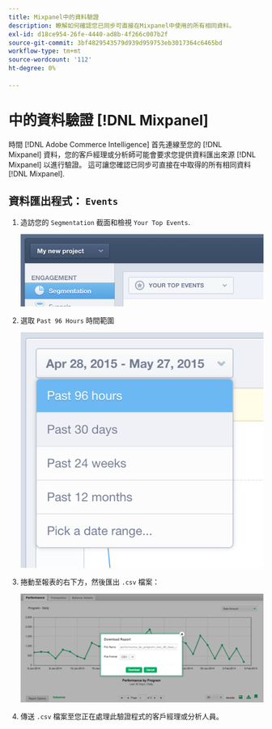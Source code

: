 ```yaml
---
title: Mixpanel中的資料驗證
description: 瞭解如何確認您已同步可直接在Mixpanel中使用的所有相同資料。
exl-id: d18ce954-26fe-4440-ad8b-4f266c007b2f
source-git-commit: 3bf4829543579d939d959753eb3017364c6465bd
workflow-type: tm+mt
source-wordcount: '112'
ht-degree: 0%

---
```


# 中的資料驗證 [!DNL Mixpanel]

時間 [!DNL Adobe Commerce Intelligence] 首先連線至您的 [!DNL Mixpanel] 資料，您的客戶經理或分析師可能會要求您提供資料匯出來源 [!DNL Mixpanel] 以進行驗證。 這可讓您確認已同步可直接在中取得的所有相同資料 [!DNL Mixpanel].

## 資料匯出程式： `Events`

1. 造訪您的 `Segmentation` 截面和檢視 `Your Top Events`.

   ![](../../../assets/your-top-events.png)

1. 選取 `Past 96 Hours` 時間範圍

   ![](../../../assets/past-96-hours.png)

1. 捲動至報表的右下方，然後匯出 `.csv` 檔案：

   ![](../../../assets/export-csv-mixpanel.png)

1. 傳送 `.csv` 檔案至您正在處理此驗證程式的客戶經理或分析人員。
